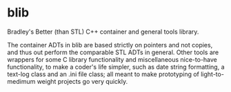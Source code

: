 # blib
Bradley's Better (than STL) C++ container and general tools library.

The container ADTs in blib are based strictly on pointers and not copies,
and thus out perform the comparable STL ADTs in general.
Other tools are wrappers for some C library functionality and miscellaneous
nice-to-have functionality, to make a coder's life simpler, such as date
string formatting, a text-log class and an .ini file class; all meant to
make prototyping of light-to-medimum weight projects go very quickly.
